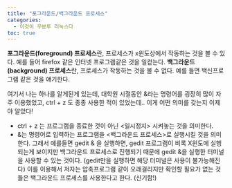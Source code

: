 ```yaml
---
title: "포그라운드/백그라운드 프로세스"
categories:
  - 이것이 우분투 리눅스다
toc: true
---
```

  
**포그라운드(foreground) 프로세스**란, 프로세스가 x윈도상에서 작동하는 것을 볼 수 있다. 예를 들어 firefox 같은 인터넷 프로그램같은 것을 일컫는다.
**백그라운드(background) 프로세스**란, 프로세스가 작동하는 것을 볼 수 없다. 예를 들면 백신프로그램 같은 것을 얘기한다.

여기서 나는 하나를 알게된게 있는데, 대학원 시절동안 &라는 명령어를 굉장히 많이 자주 이용했었고,
ctrl + z 도 종종 사용한 적이 있었는데.. 이게 어떤 의미를 갖는지 이제야 알았다!

* ctrl + z 는 프로그램을 종료한 것이 아닌 <일시정지> 시켜놓는 것을 의미한다. 
* &는 명령어로 입력하는 프로그램을 <백그라운드 프로세스>로 실행시킬 것을 의미한다. 
그래서 예를들면 gedit & 을 실행하면, gedit 프로그램이 비록 X윈도에 실행되는게 보이지만 백그라운드 프로세스로 진행되기 때문에 gedit &을 실행한 터미널을 사용할 수 있는 것이다. 
(gedit만을 실행하면 해당 터미널은 사용이 불가능해진다) 이를 이용해서 저자는 압축프로그램 같이 오래걸리지만 확인할 필요가 없는 것들은 백그라운드 프로세스를 사용한다고 한다. (신기함!)